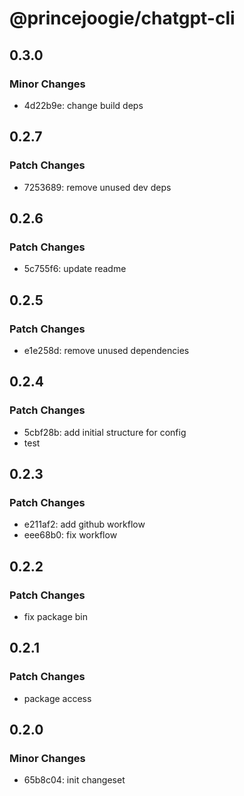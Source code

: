 # @princejoogie/chatgpt-cli

## 0.3.0

### Minor Changes

- 4d22b9e: change build deps

## 0.2.7

### Patch Changes

- 7253689: remove unused dev deps

## 0.2.6

### Patch Changes

- 5c755f6: update readme

## 0.2.5

### Patch Changes

- e1e258d: remove unused dependencies

## 0.2.4

### Patch Changes

- 5cbf28b: add initial structure for config
- test

## 0.2.3

### Patch Changes

- e211af2: add github workflow
- eee68b0: fix workflow

## 0.2.2

### Patch Changes

- fix package bin

## 0.2.1

### Patch Changes

- package access

## 0.2.0

### Minor Changes

- 65b8c04: init changeset
